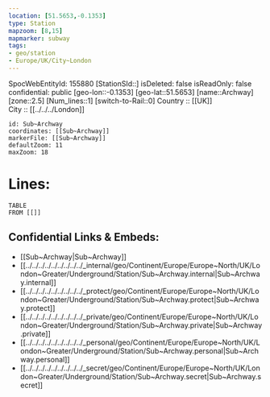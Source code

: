 ```yaml
---
location: [51.5653,-0.1353] 
type: Station 
mapzoom: [8,15] 
mapmarker: subway 
tags:
- geo/station
- Europe/UK/City~London
---
```

SpocWebEntityId: 155880
[StationSId::] 
isDeleted: false
isReadOnly: false
confidential: public
[geo-lon::-0.1353] 
[geo-lat::51.5653] 
[name::Archway] 
[zone::2.5] 
[Num_lines::1] 
[switch-to-Rail::0] 
Country :: [[UK]]  
City :: [[../../../London]]  


```leaflet
id: Sub~Archway
coordinates: [[Sub~Archway]] 
markerFile: [[Sub~Archway]] 
defaultZoom: 11 
maxZoom: 18
```


# Lines: 
```dataview
TABLE 
FROM [[]] 
```

## Confidential Links & Embeds: 
- [[Sub~Archway|Sub~Archway]] 
- [[../../../../../../../../../_internal/geo/Continent/Europe/Europe~North/UK/London~Greater/Underground/Station/Sub~Archway.internal|Sub~Archway.internal]] 
- [[../../../../../../../../../_protect/geo/Continent/Europe/Europe~North/UK/London~Greater/Underground/Station/Sub~Archway.protect|Sub~Archway.protect]] 
- [[../../../../../../../../../_private/geo/Continent/Europe/Europe~North/UK/London~Greater/Underground/Station/Sub~Archway.private|Sub~Archway.private]] 
- [[../../../../../../../../../_personal/geo/Continent/Europe/Europe~North/UK/London~Greater/Underground/Station/Sub~Archway.personal|Sub~Archway.personal]] 
- [[../../../../../../../../../_secret/geo/Continent/Europe/Europe~North/UK/London~Greater/Underground/Station/Sub~Archway.secret|Sub~Archway.secret]] 
